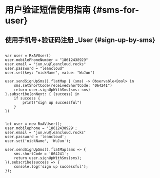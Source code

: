 # <a name="sms-for-user"></a> 用户验证短信使用指南 {#sms-for-user} 

## <a name="sign-up-by-sms"></a> 使用手机号+验证码注册 _User {#sign-up-by-sms} 


<pre><code class="swift">
var user = RxAVUser()
user.mobilePhoneNumber = "18612438929"
user.email = "jun.wu@leancloud.rocks"
user.password = "leancloud"
user.set(key: "nickName", value: "WuJun")

user.sendSignUpSms().flatMap { (sms) -> Observable&#60;Bool> in
    sms.setShortCode(receivedShortCode: "064241")
    return user.signUpWithSms(sms: sms)
}.subscribe(onNext: { (success) in
    if success {
        print("sign up successful")
    }
})
</code></pre>

<pre><code class="js">
let user = new RxAVUser();
user.mobilephone = '18612438929';
user.email = 'jun.wu@leancloud.rocks'
user.password = 'leancloud';
user.set('nickName', 'WuJun');

user.sendSignUpSms().flatMap(sms => {
    sms.shortCode = '064241';
    return user.signUpWithSms(sms);
}).subscribe(success => {
    console.log('sign up successful');
});
</code></pre>


